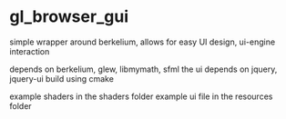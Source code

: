 gl_browser_gui
==============

simple wrapper around berkelium, allows for easy UI design, ui-engine interaction

depends on berkelium, glew, libmymath, sfml
the ui depends on jquery, jquery-ui
build using cmake

example shaders in the shaders folder
example ui file in the resources folder